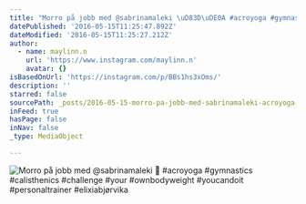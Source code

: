 ```yaml
---
title: "Morro på jobb med @sabrinamaleki \uD83D\uDE0A #acroyoga #gymnastics #calisthenics #challenge #your #ownbodyweight #youcandoit #personaltrainer #elixiabjørvika"
datePublished: '2016-05-15T11:25:47.892Z'
dateModified: '2016-05-15T11:25:27.212Z'
author:
  - name: maylinn.n
    url: 'https://www.instagram.com/maylinn.n'
    avatar: {}
isBasedOnUrl: 'https://instagram.com/p/BBs1hs3xOms/'
description: ''
starred: false
sourcePath: _posts/2016-05-15-morro-pa-jobb-med-sabrinamaleki-acroyoga-gymnastics-c.md
inFeed: true
hasPage: false
inNav: false
_type: MediaObject

---
```

![Morro på jobb med @sabrinamaleki  #acroyoga #gymnastics #calisthenics #challenge #your #ownbodyweight #youcandoit #personaltrainer #elixiabjørvika](https://scontent.cdninstagram.com/t51.2885-15/s640x640/sh0.08/e35/12531090_1212266345504917_981968241_n.jpg?ig_cache_key=MTE4MzU1NjIxNDQ3OTcxMDYzNg%3D%3D.2)